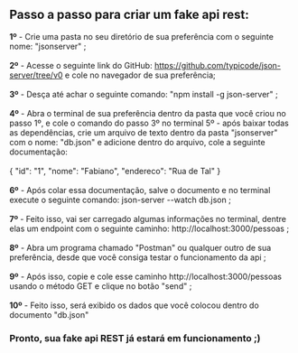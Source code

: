 ## Passo a passo para criar um fake api rest:

**1º** - Crie uma pasta no seu diretório de sua preferência com o seguinte nome: "jsonserver" ;<br/>
<br/>**2º** - Acesse o seguinte link do GitHub: https://github.com/typicode/json-server/tree/v0 e cole no navegador de sua preferência;<br/>
<br/>**3º** - Desça até achar o seguinte comando: "npm install -g json-server" ;<br/>
<br/>**4º** - Abra o terminal de sua preferência dentro da pasta que você criou no passo 1º, e cole o comando do passo 3º no terminal
5º - após baixar todas as dependências, crie um arquivo de texto dentro da pasta "jsonserver" com o nome: "db.json" e adicione dentro do arquivo, cole a seguinte documentação:<br/>
<br/>{
"id": "1",
"nome": "Fabiano",
"endereco": "Rua de Tal"
} <br/>
<br/>**6º** - Após colar essa documentação, salve o documento e no terminal execute o seguinte comando: json-server --watch db.json ;<br/>
<br/>**7º** - Feito isso, vai ser carregado algumas informações no terminal, dentre elas um endpoint com o seguinte caminho: http://localhost:3000/pessoas ;<br/>
<br/>**8º** - Abra um programa chamado "Postman" ou qualquer outro de sua preferência, desde que você consiga testar o funcionamento da api ;<br/>
<br/>**9º** - Após isso, copie e cole esse caminho http://localhost:3000/pessoas usando o método GET e clique no botão "send" ;<br/>
<br/>**10º** - Feito isso, será exibido os dados que você colocou dentro do documento "db.json"

### Pronto, sua fake api REST já estará em funcionamento ;)
